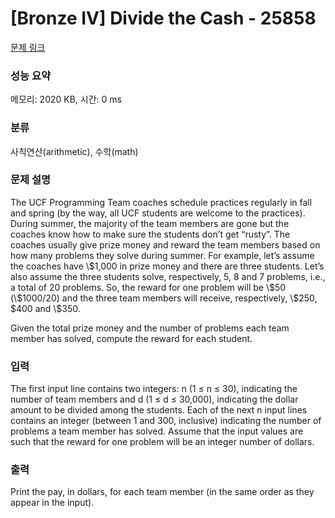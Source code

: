 # [Bronze IV] Divide the Cash - 25858 

[문제 링크](https://www.acmicpc.net/problem/25858) 

### 성능 요약

메모리: 2020 KB, 시간: 0 ms

### 분류

사칙연산(arithmetic), 수학(math)

### 문제 설명

<p>The UCF Programming Team coaches schedule practices regularly in fall and spring (by the way, all UCF students are welcome to the practices). During summer, the majority of the team members are gone but the coaches know how to make sure the students don’t get “rusty”. The coaches usually give prize money and reward the team members based on how many problems they solve during summer. For example, let’s assume the coaches have \$1,000 in prize money and there are three students. Let’s also assume the three students solve, respectively, 5, 8 and 7 problems, i.e., a total of 20 problems. So, the reward for one problem will be \$50 (\$1000/20) and the three team members will receive, respectively, \$250, $400 and \$350.</p>

<p>Given the total prize money and the number of problems each team member has solved, compute the reward for each student.</p>

### 입력 

 <p>The first input line contains two integers: n (1 ≤ n ≤ 30), indicating the number of team members and d (1 ≤ d ≤ 30,000), indicating the dollar amount to be divided among the students. Each of the next n input lines contains an integer (between 1 and 300, inclusive) indicating the number of problems a team member has solved. Assume that the input values are such that the reward for one problem will be an integer number of dollars.</p>

### 출력 

 <p>Print the pay, in dollars, for each team member (in the same order as they appear in the input).</p>


